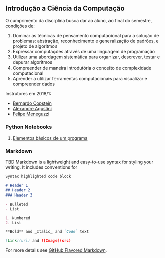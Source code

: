 ## Introdução a Ciência da Computação

<!-- You can use the [editor on GitHub](https://github.com/pucrs-intro-cs/pucrs-intro-cs.github.io/edit/master/index.md) to maintain and preview the content for your website in Markdown files.-->

<!-- Whenever you commit to this repository, GitHub Pages will run [Jekyll](https://jekyllrb.com/) to rebuild the pages in your site, from the content in your Markdown files. -->

O cumprimento da disciplina busca dar ao aluno, ao final do semestre, condições de: 

1. Dominar as técnicas de pensamento computacional para a solução de problemas: abstração, reconhecimento e generalização de padrões, e projeto de algoritmos
2. Expressar computações através de uma linguagem de programação
3. Utilizar uma abordagem sistemática para organizar, descrever, testar e depurar algoritmos
4. Compreender de maneira introdutória o conceito de complexidade computacional
5. Aprender a utilizar ferramentas computacionais para visualizar e compreender dados

Instrutores em 2018/1:

- [Bernardo Copstein](https://github.com/bcopstein)
- [Alexandre Agustini](https://github.com/aagustini)
- [Felipe Meneguzzi](https://github.com/meneguzzi)


### Python Notebooks

1. [Elementos básicos de um programa]()

### Markdown

TBD 
Markdown is a lightweight and easy-to-use syntax for styling your writing. It includes conventions for

```markdown
Syntax highlighted code block

# Header 1
## Header 2
### Header 3

- Bulleted
- List

1. Numbered
2. List

**Bold** and _Italic_ and `Code` text

[Link](url) and ![Image](src)
```

For more details see [GitHub Flavored Markdown](https://guides.github.com/features/mastering-markdown/).


<!-- Having trouble with Pages? Check out our [documentation](https://help.github.com/categories/github-pages-basics/) or [contact support](https://github.com/contact) and we’ll help you sort it out. -->
